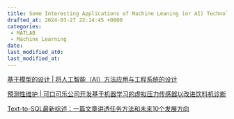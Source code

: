 ```yaml
---
title: Some Interesting Applications of Machine Leaning (or AI) Technologies
drafted_at: 2024-03-27 22:14:45 +0800
categories:
 - MATLAB
 - Machine Learning
date:
last_modified_at0: 
last_modified_at: 
---
```


[基于模型的设计 | 将人工智能（AI）方法应用与工程系统的设计](https://mp.weixin.qq.com/s/aKlIeJRxaTUdRZSWRHQbUA)

[预测性维护 | 可口可乐公司开发基于机器学习的虚拟压力传感器以改进饮料机诊断](https://mp.weixin.qq.com/s/8PyNLHVGw-9ZM1L94XvbKg)

[Text-to-SQL最新综述：一篇文章讲透任务方法和未来10个发展方向](https://mp.weixin.qq.com/s/5CFU6LXE-paBeAaRiHtSyw)



